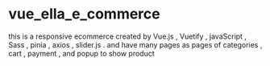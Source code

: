 # vue_ella_e_commerce
this is a responsive ecommerce created  by  Vue.js , Vuetify ,  javaScript , Sass , pinia , axios , slider.js  . and have many pages as pages of categories  , cart , payment , and popup to show product
